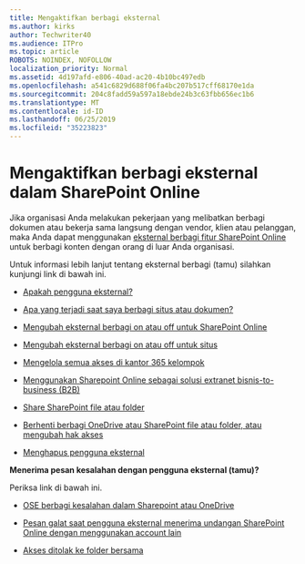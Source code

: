 ```yaml
---
title: Mengaktifkan berbagi eksternal
ms.author: kirks
author: Techwriter40
ms.audience: ITPro
ms.topic: article
ROBOTS: NOINDEX, NOFOLLOW
localization_priority: Normal
ms.assetid: 4d197afd-e806-40ad-ac20-4b10bc497edb
ms.openlocfilehash: a541c6829d688f06fa4bc207b517cff68170e1da
ms.sourcegitcommit: 204c8fadd59a597a18ebde24b3c63fbb656ec1b6
ms.translationtype: MT
ms.contentlocale: id-ID
ms.lasthandoff: 06/25/2019
ms.locfileid: "35223823"
---
```

# <a name="enable-external-sharing-in-sharepoint-online"></a>Mengaktifkan berbagi eksternal dalam SharePoint Online

Jika organisasi Anda melakukan pekerjaan yang melibatkan berbagi dokumen atau bekerja sama langsung dengan vendor, klien atau pelanggan, maka Anda dapat menggunakan [eksternal berbagi fitur SharePoint Online](https://docs.microsoft.com/sharepoint/external-sharing-overview) untuk berbagi konten dengan orang di luar Anda organisasi.

Untuk informasi lebih lanjut tentang eksternal berbagi (tamu) silahkan kunjungi link di bawah ini.

- [Apakah pengguna eksternal?](https://docs.microsoft.com/sharepoint/external-sharing-overview#what-is-an-external-user)

- [Apa yang terjadi saat saya berbagi situs atau dokumen?](https://docs.microsoft.com/sharepoint/external-sharing-overview#what-happens-when-i-share-a-site-or-document)

- [Mengubah eksternal berbagi on atau off untuk SharePoint Online](https://docs.microsoft.com/sharepoint/turn-external-sharing-on-or-off)

- [Mengubah eksternal berbagi on atau off untuk situs](https://docs.microsoft.com/sharepoint/change-external-sharing-site)

- [Mengelola semua akses di kantor 365 kelompok](https://docs.microsoft.com/office365/admin/create-groups/manage-guest-access-in-groups?view=o365-worldwide)

- [Menggunakan Sharepoint Online sebagai solusi extranet bisnis-to-business (B2B)](https://docs.microsoft.com/sharepoint/create-b2b-extranet)

- [Share SharePoint file atau folder](https://support.office.com/article/share-sharepoint-files-or-folders-1fe37332-0f9a-4719-970e-d2578da4941c)

- [Berhenti berbagi OneDrive atau SharePoint file atau folder, atau mengubah hak akses](https://support.office.com/article/stop-sharing-onedrive-or-sharepoint-files-or-folders-or-change-permissions-0a36470f-d7fe-40a0-bd74-0ac6c1e13323?ui=en-US&amp;rs=en-US&amp;ad=US)

- [Menghapus pengguna eksternal](https://docs.microsoft.com/sharepoint/remove-users#delete-a-guest-from-the-microsoft-365-admin-center)

**Menerima pesan kesalahan dengan pengguna eksternal (tamu)?**

Periksa link di bawah ini. 

- [OSE berbagi kesalahan dalam Sharepoint atau OneDrive](https://docs.microsoft.com/sharepoint/sharepoint-onedrive-error-message)

- [Pesan galat saat pengguna eksternal menerima undangan SharePoint Online dengan menggunakan account lain](https://support.office.com/article/Error-message-when-an-external-user-accepts-a-SharePoint-Online-invitation-by-using-another-account-f0d34413-ea7c-42c7-a485-c4e5d421e5f0)

- [Akses ditolak ke folder bersama](https://support.office.com/client/d678b57a-53ad-4414-9423-d8726a0c532f)

